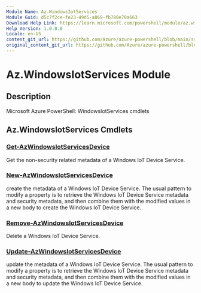 ```yaml
---
Module Name: Az.WindowsIotServices
Module Guid: d5c7f2ce-fe23-49d5-a869-fb780e78a663
Download Help Link: https://learn.microsoft.com/powershell/module/az.windowsiotservices
Help Version: 1.0.0.0
Locale: en-US
content_git_url: https://github.com/Azure/azure-powershell/blob/main/src/WindowsIotServices/WindowsIotServices/help/Az.WindowsIotServices.md
original_content_git_url: https://github.com/Azure/azure-powershell/blob/main/src/WindowsIotServices/WindowsIotServices/help/Az.WindowsIotServices.md
---
```


# Az.WindowsIotServices Module
## Description
Microsoft Azure PowerShell: WindowsIotServices cmdlets

## Az.WindowsIotServices Cmdlets
### [Get-AzWindowsIotServicesDevice](Get-AzWindowsIotServicesDevice.md)
Get the non-security related metadata of a Windows IoT Device Service.

### [New-AzWindowsIotServicesDevice](New-AzWindowsIotServicesDevice.md)
create the metadata of a Windows IoT Device Service.
The usual pattern to modify a property is to retrieve the Windows IoT Device Service metadata and security metadata, and then combine them with the modified values in a new body to create the Windows IoT Device Service.

### [Remove-AzWindowsIotServicesDevice](Remove-AzWindowsIotServicesDevice.md)
Delete a Windows IoT Device Service.

### [Update-AzWindowsIotServicesDevice](Update-AzWindowsIotServicesDevice.md)
update the metadata of a Windows IoT Device Service.
The usual pattern to modify a property is to retrieve the Windows IoT Device Service metadata and security metadata, and then combine them with the modified values in a new body to update the Windows IoT Device Service.

